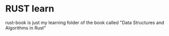 # RUST learn
 rust-book is just my learning folder of the book called "Data Structures and Algorithms in Rust"
